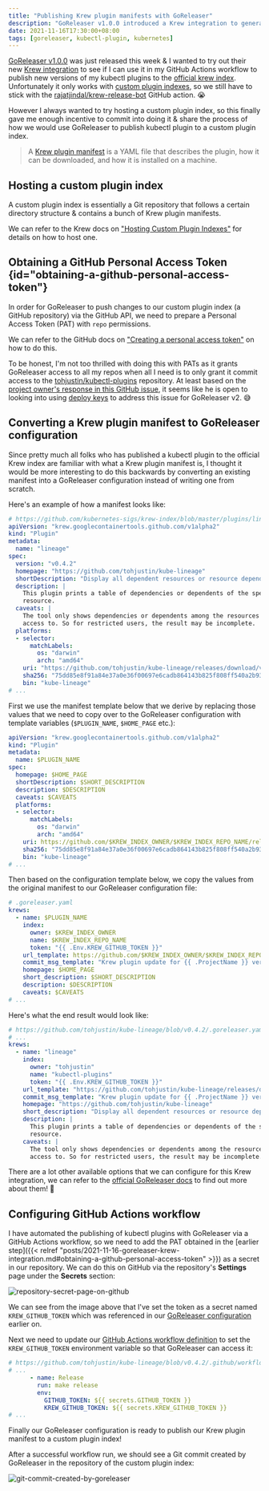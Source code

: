 ```yaml
---
title: "Publishing Krew plugin manifests with GoReleaser"
description: "GoReleaser v1.0.0 introduced a Krew integration to generate and publish Krew Plugin Manifests. This is a walkthrough of using GoReleaser to publish kubectl plugin manifest to a custom plugin index."
date: 2021-11-16T17:30:00+08:00
tags: [goreleaser, kubectl-plugin, kubernetes]
---
```


[GoReleaser v1.0.0](https://carlosbecker.com/posts/goreleaser-v1/) was just released this week & I wanted to try out their new [Krew integration](https://goreleaser.com/customization/krew/) to see if I can use it in my GitHub Actions workflow to publish new versions of my kubectl plugins to the [official krew index](https://github.com/kubernetes-sigs/krew-index). Unfortunately it only works with [custom plugin indexes](https://krew.sigs.k8s.io/docs/user-guide/custom-indexes), so we still have to stick with the [rajatjindal/krew-release-bot](https://github.com/rajatjindal/krew-release-bot) GitHub action. 😭

However I always wanted to try hosting a custom plugin index, so this finally gave me enough incentive to commit into doing it & share the process of how we would use GoReleaser to publish kubectl plugin to a custom plugin index.

> A [Krew plugin manifest](https://krew.sigs.k8s.io/docs/developer-guide/plugin-manifest/) is a YAML file that describes the plugin, how it can be downloaded, and how it is installed on a machine.

## Hosting a custom plugin index

A custom plugin index is essentially a Git repository that follows a certain directory structure & contains a bunch of Krew plugin manifests.

We can refer to the Krew docs on ["Hosting Custom Plugin Indexes"](https://krew.sigs.k8s.io/docs/developer-guide/custom-indexes/) for details on how to host one.

## Obtaining a GitHub Personal Access Token {id="obtaining-a-github-personal-access-token"}

In order for GoReleaser to push changes to our custom plugin index (a GitHub repository) via the GitHub API, we need to prepare a Personal Access Token (PAT) with `repo` permissions.

We can refer to the GitHub docs on ["Creating a personal access token"](https://docs.github.com/en/authentication/keeping-your-account-and-data-secure/creating-a-personal-access-token) on how to do this.

To be honest, I'm not too thrilled with doing this with PATs as it grants GoReleaser access to all my repos when all I need is to only grant it commit access to the [tohjustin/kubectl-plugins](https://github.com/tohjustin/kubectl-plugins) repository. At least based on the [project owner's response in this GitHub issue](https://github.com/goreleaser/goreleaser/issues/2027#issuecomment-778330276), it seems like he is open to looking into using [deploy keys](https://docs.github.com/en/developers/overview/managing-deploy-keys#deploy-keys) to address this issue for GoReleaser v2. 😅

## Converting a Krew plugin manifest to GoReleaser configuration

Since pretty much all folks who has published a kubectl plugin to the official Krew index are familiar with what a Krew plugin manifest is, I thought it would be more interesting to do this backwards by converting an existing manifest into a GoReleaser configuration instead of writing one from scratch.

Here's an example of how a manifest looks like:

```yaml
# https://github.com/kubernetes-sigs/krew-index/blob/master/plugins/lineage.yaml
apiVersion: "krew.googlecontainertools.github.com/v1alpha2"
kind: "Plugin"
metadata:
  name: "lineage"
spec:
  version: "v0.4.2"
  homepage: "https://github.com/tohjustin/kube-lineage"
  shortDescription: "Display all dependent resources or resource dependencies"
  description: |
    This plugin prints a table of dependencies or dependents of the specified
    resource.
  caveats: |
    The tool only shows dependencies or dependents among the resources you have
    access to. So for restricted users, the result may be incomplete.
  platforms:
  - selector:
      matchLabels:
        os: "darwin"
        arch: "amd64"
    uri: "https://github.com/tohjustin/kube-lineage/releases/download/v0.4.2/kube-lineage_darwin_amd64.tar.gz"
    sha256: "75dd85e8f91a84e37a0e36f00697e6cadb864143b825f808ff540a2b93a2612b"
    bin: "kube-lineage"
# ...
```

First we use the manifest template below that we derive by replacing those values that we need to copy over to the GoReleaser configuration with template variables (`$PLUGIN_NAME`, `$HOME_PAGE` etc.):

```yaml
apiVersion: "krew.googlecontainertools.github.com/v1alpha2"
kind: "Plugin"
metadata:
  name: $PLUGIN_NAME
spec:
  homepage: $HOME_PAGE
  shortDescription: $SHORT_DESCRIPTION
  description: $DESCRIPTION
  caveats: $CAVEATS
  platforms:
  - selector:
      matchLabels:
        os: "darwin"
        arch: "amd64"
    uri: https://github.com/$KREW_INDEX_OWNER/$KREW_INDEX_REPO_NAME/releases/download/v0.4.2/kube-lineage_darwin_amd64.tar.gz
    sha256: "75dd85e8f91a84e37a0e36f00697e6cadb864143b825f808ff540a2b93a2612b"
    bin: "kube-lineage"
# ...
```

Then based on the configuration template below, we copy the values from the original manifest to our GoReleaser configuration file:

```yaml
# .goreleaser.yaml
krews:
  - name: $PLUGIN_NAME
    index:
      owner: $KREW_INDEX_OWNER
      name: $KREW_INDEX_REPO_NAME
      token: "{{ .Env.KREW_GITHUB_TOKEN }}"
    url_template: https://github.com/$KREW_INDEX_OWNER/$KREW_INDEX_REPO_NAME/releases/download/{{ .Tag }}/{{ .ArtifactName }}
    commit_msg_template: "Krew plugin update for {{ .ProjectName }} version {{ .Tag }}"
    homepage: $HOME_PAGE
    short_description: $SHORT_DESCRIPTION
    description: $DESCRIPTION
    caveats: $CAVEATS
# ...
```

Here's what the end result would look like:

```yaml
# https://github.com/tohjustin/kube-lineage/blob/v0.4.2/.goreleaser.yaml#L54-L70
# ...
krews:
  - name: "lineage"
    index:
      owner: "tohjustin"
      name: "kubectl-plugins"
      token: "{{ .Env.KREW_GITHUB_TOKEN }}"
    url_template: "https://github.com/tohjustin/kube-lineage/releases/download/{{ .Tag }}/{{ .ArtifactName }}"
    commit_msg_template: "Krew plugin update for {{ .ProjectName }} version {{ .Tag }}"
    homepage: "https://github.com/tohjustin/kube-lineage"
    short_description: "Display all dependent resources or resource dependencies"
    description: |
      This plugin prints a table of dependencies or dependents of the specified
      resource.
    caveats: |
      The tool only shows dependencies or dependents among the resources you have
      access to. So for restricted users, the result may be incomplete.
```

There are a lot other available options that we can configure for this Krew integration, we can refer to the [official GoReleaser docs](https://goreleaser.com/customization/krew/) to find out more about them! 🙂

## Configuring GitHub Actions workflow

I have automated the publishing of kubectl plugins with GoReleaser via a GitHub Actions workflow, so we need to add the PAT obtained in the [earlier step]({{< relref "posts/2021-11-16-goreleaser-krew-integration.md#obtaining-a-github-personal-access-token" >}}) as a secret in our repository. We can do this on GitHub via the repository's **Settings** page under the **Secrets** section:

![repository-secret-page-on-github](/images/2021-11-15-repository-secret.png)

We can see from the image above that I've set the token as a secret named `KREW_GITHUB_TOKEN` which was referenced in our [GoReleaser configuration](https://github.com/tohjustin/kube-lineage/blob/v0.4.2/.goreleaser.yaml#L54-L70) earlier on.

Next we need to update our [GitHub Actions workflow definition](https://github.com/tohjustin/kube-lineage/blob/v0.4.2/.github/workflows/release.yaml#L66-L70) to set the `KREW_GITHUB_TOKEN` environment variable so that GoReleaser can access it:

```yaml
# https://github.com/tohjustin/kube-lineage/blob/v0.4.2/.github/workflows/release.yaml#L66-L70
# ...
      - name: Release
        run: make release
        env:
          GITHUB_TOKEN: ${{ secrets.GITHUB_TOKEN }}
          KREW_GITHUB_TOKEN: ${{ secrets.KREW_GITHUB_TOKEN }}
# ...
```

Finally our GoReleaser configuration is ready to publish our Krew plugin manifest to a custom plugin index!

After a successful workflow run, we should see a Git commit created by GoReleaser in the repository of the custom plugin index:

![git-commit-created-by-goreleaser](/images/2021-11-15-goreleaser-commit.png)
